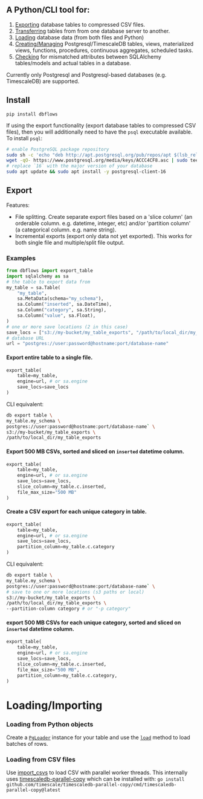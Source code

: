 ## A Python/CLI tool for:
1. [Exporting](#export) database tables to compressed CSV files.
2. [Transferring](./dbflows/transfer.py) tables from from one database server to another.
3. [Loading](#loadingimporting) database data (from both files and Python)
4. [Creating/Managing](./dbflows/components) Postgresql/TimescaleDB tables, views, materialized views, functions, procedures, continuous aggregates, scheduled tasks.
5. [Checking](./dbflows/compare.py) for mismatched attributes between SQLAlchemy tables/models and actual tables in a database.

Currently only Postgresql and Postgresql-based databases (e.g. TimescaleDB) are supported.

## Install
`pip install dbflows`     

If using the export functionality (export database tables to compressed CSV files), then you will additionally need to have the `psql` executable available.
To install `psql`:
```bash
# enable PostgreSQL package repository
sudo sh -c 'echo "deb http://apt.postgresql.org/pub/repos/apt $(lsb_release -cs)-pgdg main" > /etc/apt/sources.list.d/pgdg.list'
wget -qO- https://www.postgresql.org/media/keys/ACCC4CF8.asc | sudo tee /etc/apt/trusted.gpg.d/pgdg.asc &>/dev/null
# replace `16` with the major version of your database
sudo apt update && sudo apt install -y postgresql-client-16
```

## Export
Features:
- File splitting. Create separate export files based on a 'slice column' (an orderable column. e.g. datetime, integer, etc) and/or 'partition column' (a categorical column. e.g. name string).
- Incremental exports (export only data not yet exported). This works for both single file and multiple/split file output.

### Examples
```py
from dbflows import export_table
import sqlalchemy as sa
# the table to export data from
my_table = sa.Table(
    "my_table", 
    sa.MetaData(schema="my_schema"), 
    sa.Column("inserted", sa.DateTime),
    sa.Column("category", sa.String),
    sa.Column("value", sa.Float),
)
# one or more save locations (2 in this case)
save_locs = ["s3://my-bucket/my_table_exports", "/path/to/local_dir/my_table_exports"]
# database URL
url = "postgres://user:password@hostname:port/database-name"
```
#### Export entire table to a single file.
```py
export_table(
    table=my_table,
    engine=url, # or sa.engine
    save_locs=save_locs
)
```
CLI equivalent:
```bash
db export table \
my_table.my_schema \
postgres://user:password@hostname:port/database-name` \
s3://my-bucket/my_table_exports \
/path/to/local_dir/my_table_exports
```

#### Export 500 MB CSVs, sorted and sliced on `inserted` datetime column.
```py
export_table(
    table=my_table,
    engine=url, # or sa.engine
    save_locs=save_locs,
    slice_column=my_table.c.inserted,
    file_max_size="500 MB"
)
```

#### Create a CSV export for each unique category in table.
```py
export_table(
    table=my_table,
    engine=url, # or sa.engine
    save_locs=save_locs,
    partition_column=my_table.c.category
)
```
CLI equivalent:
```bash
db export table \
my_table.my_schema \
postgres://user:password@hostname:port/database-name` \
# save to one or more locations (s3 paths or local)
s3://my-bucket/my_table_exports \ 
/path/to/local_dir/my_table_exports \ 
--partition-column category # or "-p category"
```

#### export 500 MB CSVs for each unique category, sorted and sliced on `inserted` datetime column.
```py
export_table(
    table=my_table,
    engine=url, # or sa.engine
    save_locs=save_locs,
    slice_column=my_table.c.inserted,
    file_max_size="500 MB",
    partition_column=my_table.c.category,
)
```

# Loading/Importing
### Loading from Python objects
Create a [`PgLoader`](./dbflows/load.py#L30) instance for your table and use the [`load`](./dbflows/load.py#L175) method to load batches of rows.

### Loading from CSV files
Use [import_csvs](./dbflows/files.py#L10) to load CSV with parallel worker threads. This internally uses [timescaledb-parallel-copy](https://docs.timescale.com/use-timescale/latest/ingest-data/about-timescaledb-parallel-copy/) which can be installed with: `go install github.com/timescale/timescaledb-parallel-copy/cmd/timescaledb-parallel-copy@latest`